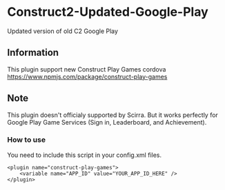 # Construct2-Updated-Google-Play
 Updated version of old C2 Google Play

## Information
This plugin support new Construct Play Games cordova
https://www.npmjs.com/package/construct-play-games

## Note
This plugin doesn't officialy supported by Scirra.
But it works perfectly for Google Play Game Services (Sign in, Leaderboard, and Achievement).

### How to use
You need to include this script in your config.xml files.
```
<plugin name="construct-play-games">
	<variable name="APP_ID" value="YOUR_APP_ID_HERE" />
</plugin>
```


